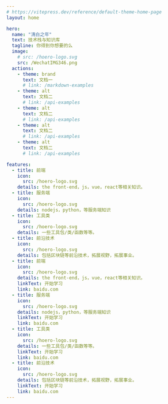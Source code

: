 ```yaml
---
# https://vitepress.dev/reference/default-theme-home-page
layout: home

hero:
  name: "清白之年"
  text: 技术栈与知识库
  tagline: 你得到你想要的么
  image:
    # src: /hoero-logo.svg
    src: /WechatIMG346.png
  actions:
    - theme: brand
      text: 文档一
      # link: /markdown-examples
    - theme: alt
      text: 文档二
      # link: /api-examples
    - theme: alt
      text: 文档二
      # link: /api-examples
    - theme: alt
      text: 文档二
      # link: /api-examples
    - theme: alt
      text: 文档二
      # link: /api-examples

features:
  - title: 前端
    icon:
      src: /hoero-logo.svg
    details: the front-end，js，vue，react等相关知识。
  - title: 服务端
    icon:
      src: /hoero-logo.svg
    details: nodejs，python，等服务端知识
  - title: 工具类
    icon:
      src: /hoero-logo.svg
    details: 一些工具包/类/函数等等。
  - title: 前沿技术
    icon:
      src: /hoero-logo.svg
    details: 包括区块链等前沿技术，拓展视野，拓展事业。
  - title: 前端
    icon:
      src: /hoero-logo.svg
    details: the front-end，js，vue，react等相关知识。
    linkText: 开始学习
    link: baidu.com
  - title: 服务端
    icon:
      src: /hoero-logo.svg
    details: nodejs，python，等服务端知识
    linkText: 开始学习
    link: baidu.com
  - title: 工具类
    icon:
      src: /hoero-logo.svg
    details: 一些工具包/类/函数等等。
    linkText: 开始学习
    link: baidu.com
  - title: 前沿技术
    icon:
      src: /hoero-logo.svg
    details: 包括区块链等前沿技术，拓展视野，拓展事业。
    linkText: 开始学习
    link: baidu.com
---
```


